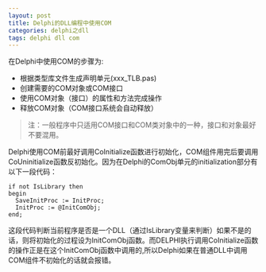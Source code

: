 ```yaml
---
layout: post
title: Delphi的DLL编程中使用COM
categories: delphi之dll 
tags: delphi dll com
---
```


在Delphi中使用COM的步骤为:

* 根据类型库文件生成声明单元(xxx_TLB.pas)
* 创建需要的COM对象或COM接口
* 使用COM对象（接口）的属性和方法完成操作
* 释放COM对象（COM接口系统会自动释放）

>注：一般程序中只适用COM接口和COM类对象中的一种，接口和对象最好不要混用。

Delphi使用COM前最好调用CoInitialize函数进行初始化，COM组件用完后要调用CoUninitialize函数反初始化。因为在Delphi的ComObj单元的initialization部分有以下一段代码： 

```
if not IsLibrary then 
begin 
  SaveInitProc := InitProc; 
  InitProc := @InitComObj; 
end; 
```

这段代码判断当前程序是否是一个DLL（通过IsLibrary变量来判断）如果不是的话，则将初始化的过程设为InitComObj函数。而DELPHI执行调用CoInitialize函数的操作正是在这个InitComObj函数中调用的,所以Delphi如果在普通DLL中调用COM组件不初始化的话就会报错。
